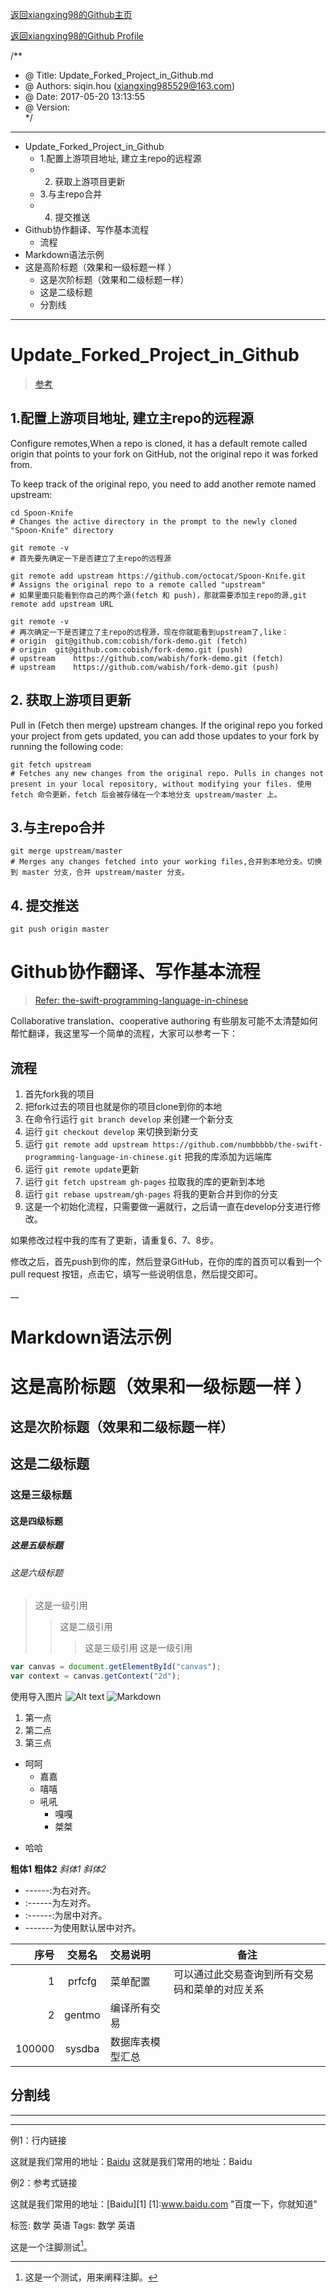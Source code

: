 [返回xiangxing98的Github主页](https://xiangxing98.github.io/ "返回xiangxing98的Github主页")

[返回xiangxing98的Github Profile](https://github.com/xiangxing98/ "返回xiangxing98的Github Profile")

/**
 * @ Title:		Update_Forked_Project_in_Github.md
 * @ Authors:	siqin.hou (xiangxing985529@163.com)
 * @ Date:		2017-05-20 13:13:55
 * @ Version:	
 */
---

<!-- MarkdownTOC -->

- Update_Forked_Project_in_Github
    - 1.配置上游项目地址, 建立主repo的远程源
    - 2. 获取上游项目更新
    - 3.与主repo合并
    - 4. 提交推送
- Github协作翻译、写作基本流程
    - 流程
- Markdown语法示例
- 这是高阶标题（效果和一级标题一样 ）
    - 这是次阶标题（效果和二级标题一样）
    - 这是二级标题
    - 分割线

<!-- /MarkdownTOC -->

---

# Update_Forked_Project_in_Github
> [参考](https://www.zhihu.com/question/20393785/answer/30725725 "zhihu answer")

## 1.配置上游项目地址, 建立主repo的远程源
Configure remotes,When a repo is cloned, it has a default remote called origin that points to your fork on GitHub, not the original repo it was forked from. 

To keep track of the original repo, you need to add another remote named upstream:

```
cd Spoon-Knife
# Changes the active directory in the prompt to the newly cloned "Spoon-Knife" directory

git remote -v
# 首先要先确定一下是否建立了主repo的远程源

git remote add upstream https://github.com/octocat/Spoon-Knife.git
# Assigns the original repo to a remote called "upstream"
# 如果里面只能看到你自己的两个源(fetch 和 push)，那就需要添加主repo的源,git remote add upstream URL

git remote -v
# 再次确定一下是否建立了主repo的远程源，现在你就能看到upstream了,like：
# origin  git@github.com:cobish/fork-demo.git (fetch)
# origin  git@github.com:cobish/fork-demo.git (push)
# upstream    https://github.com/wabish/fork-demo.git (fetch)
# upstream    https://github.com/wabish/fork-demo.git (push)
```

## 2. 获取上游项目更新
Pull in (Fetch then merge) upstream changes. If the original repo you forked your project from gets updated, you can add those updates to your fork by running the following code:
```
git fetch upstream
# Fetches any new changes from the original repo. Pulls in changes not present in your local repository, without modifying your files. 使用 fetch 命令更新，fetch 后会被存储在一个本地分支 upstream/master 上。
```

## 3.与主repo合并
```
git merge upstream/master
# Merges any changes fetched into your working files,合并到本地分支。切换到 master 分支，合并 upstream/master 分支。
```

## 4. 提交推送
```
git push origin master
```


# Github协作翻译、写作基本流程
> [Refer: the-swift-programming-language-in-chinese](https://github.com/numbbbbb/the-swift-programming-language-in-chinese "the-swift-programming-language-in-chinese")

Collaborative translation、cooperative authoring
有些朋友可能不太清楚如何帮忙翻译，我这里写一个简单的流程，大家可以参考一下：

## 流程
1. 首先fork我的项目
2. 把fork过去的项目也就是你的项目clone到你的本地
3. 在命令行运行 `git branch develop` 来创建一个新分支
4. 运行 `git checkout develop` 来切换到新分支
5. 运行 `git remote add upstream https://github.com/numbbbbb/the-swift-programming-language-in-chinese.git` 把我的库添加为远端库
5. 运行 `git remote update`更新
6. 运行 `git fetch upstream gh-pages` 拉取我的库的更新到本地
7. 运行 `git rebase upstream/gh-pages` 将我的更新合并到你的分支
8. 这是一个初始化流程，只需要做一遍就行，之后请一直在develop分支进行修改。

如果修改过程中我的库有了更新，请重复6、7、8步。

修改之后，首先push到你的库，然后登录GitHub，在你的库的首页可以看到一个 pull request 按钮，点击它，填写一些说明信息，然后提交即可。


__
# Markdown语法示例

这是高阶标题（效果和一级标题一样 ）
========

这是次阶标题（效果和二级标题一样）
--------------

## 这是二级标题

### 这是三级标题

#### 这是四级标题

##### 这是五级标题

###### 这是六级标题

> 这是一级引用
>>这是二级引用
>>> 这是三级引用
>这是一级引用

```javascript 
var canvas = document.getElementById("canvas"); 
var context = canvas.getContext("2d"); 
```

使用导入图片
![Alt text](/path/to/img.jpg "Optional title")
![Markdown](http://images.cnitblog.com/blog/404392/201501/122257231047591.jpg)

1. 第一点
2. 第二点
4. 第三点

+ 呵呵
    * 嘉嘉
    - 嘻嘻
    - 吼吼
        - 嘎嘎
        + 桀桀
* 哈哈

 **粗体1**    __粗体2__
 *斜体1*    _斜体2_

 * ------:为右对齐。 
* :------为左对齐。 
* :------:为居中对齐。 
* -------为使用默认居中对齐。

|         序号    |    交易名    |    交易说明    |    备注    |
|    ------: |    :-------:    |    :---------   |    ------    |
|    1    |    prfcfg    |    菜单配置    |    可以通过此交易查询到所有交易码和菜单的对应关系    |
|    2    |    gentmo    |    编译所有交易    |    |
|    100000    |    sysdba    |    数据库表模型汇总    |    |

分割线
---
***
* * *

例1：行内链接

这就是我们常用的地址：[Baidu](www.baidu.com "百度一下，你就知道" )
这就是我们常用的地址：Baidu

例2：参考式链接

这就是我们常用的地址：[Baidu][1]
[1]:www.baidu.com "百度一下，你就知道" 

标签: 数学 英语
Tags: 数学 英语

这是一个注脚测试[^footer1]。
[^footer1]: 这是一个测试，用来阐释注脚。
